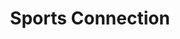 ---
title: "Sports Connection"
url: /doylestown/sports-connection-west-oakland-avenue/
shop: shop
---